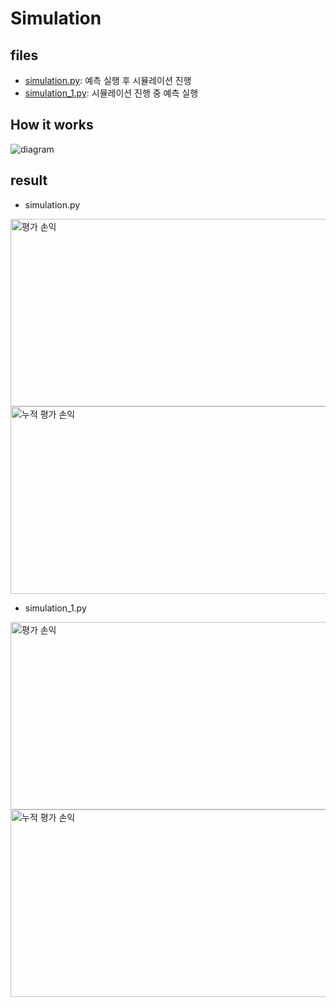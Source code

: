 # Simulation

## files

- [simulation.py](https://github.com/BetaTester772/FX-RNN/blob/master/simulation.py): 예측 실행 후 시뮬레이션 진행
- [simulation_1.py](https://github.com/BetaTester772/FX-RNN/blob/master/simulation._1py): 시뮬레이션 진행 중 예측 실행

## How it works

![diagram](simul_diagram.png)

## result

- simulation.py

<img src="평가-손익.png"  width="600" height="300" alt="평가 손익"/>

<img src="누적-평가-손익.png"  width="600" height="300" alt="누적 평가 손익"/>

- simulation_1.py

<img src="평가-손익_1.png"  width="600" height="300" alt="평가 손익"/>

<img src="누적-평가-손익_1.png"  width="600" height="300" alt="누적 평가 손익"/>
